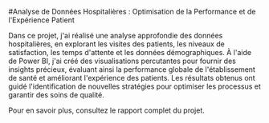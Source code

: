 #Analyse de Données Hospitalières : Optimisation de la Performance et de l'Expérience Patient

Dans ce projet, j'ai réalisé une analyse approfondie des données hospitalières, en explorant les visites des patients, les niveaux de satisfaction, les temps d'attente et les données démographiques. À l'aide de Power BI, j'ai créé des visualisations percutantes pour fournir des insights précieux, évaluant ainsi la performance globale de l'établissement de santé et améliorant l'expérience des patients. Les résultats obtenus ont guidé l'identification de nouvelles stratégies pour optimiser les processus et garantir des soins de qualité.

Pour en savoir plus, consultez le rapport complet du projet.
